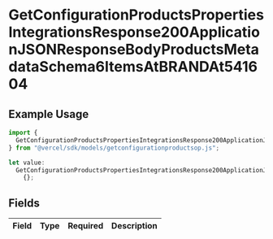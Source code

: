 # GetConfigurationProductsPropertiesIntegrationsResponse200ApplicationJSONResponseBodyProductsMetadataSchema6ItemsAtBRANDAt541604

## Example Usage

```typescript
import {
  GetConfigurationProductsPropertiesIntegrationsResponse200ApplicationJSONResponseBodyProductsMetadataSchema6ItemsAtBRANDAt541604,
} from "@vercel/sdk/models/getconfigurationproductsop.js";

let value:
  GetConfigurationProductsPropertiesIntegrationsResponse200ApplicationJSONResponseBodyProductsMetadataSchema6ItemsAtBRANDAt541604 =
    {};
```

## Fields

| Field       | Type        | Required    | Description |
| ----------- | ----------- | ----------- | ----------- |
